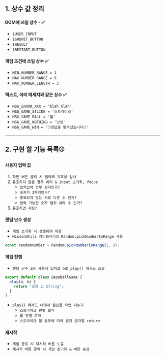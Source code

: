 ## 1. 상수 값 정리 

#### DOM에 쓰일 상수 - ✅
  - ``$USER_INPUT``
  - ``$SUBMIT_BUTTON``
  - ``$RESULT``
  - ``$RESTART_BUTTON``

#### 게임 조건에 쓰일 상수 ✅
  - ``MIN_NUMBER_RANGE = 1``
  - ``MAX_NUMBER_RANGE = 9``
  - ``MAX_NUMBER_LENGTH = 3``

#### 텍스트, 에러 메세지와 같은 상수 ✅
  - ``MSG_ERROR_XXX = 'blah blah'``
  - ``MSG_GAME_STLIKE = '스트라이크'``
  - ``MSG_GAME_BALL = '볼'``
  - ``MSG_GAME_NOTHING = '낫싱'``
  - ``MSG_GAME_WIN = '⚾정답을 맞추셨습니다⚾'``

---
## 2. 구현 할 기능 목록⚾

#### 사용자 입력 값
  1. ``확인 버튼 클릭 시 입력의 유효성 검사``
  2. ``유효하지 않을 경우 에러 & input 초기화, focus``
     - ``입력값이 전부 숫자인가?``
     - ``숫자가 3자리인가?``
     - ``중복되지 않는 서로 다른 수 인가?`` 
     - ``입력 가능한 숫자 범위 내의 수 인가?``     
  3. ``유효하면 저장?``

#### 랜덤 난수 생성
- ``게임 초기화 시 생생하여 저장``
- ``MissonUtils 라이브러리의 Random.pickNumberInRange 사용``
```javascript
const randomNumber = Random.pickNumberInRange(1, 9);
```

#### 게임 진행
  - ``랜덤 난수 a와 사용자 입력값 b로 play() 메서드 호출``
```javascript
export default class BaseballGame {
  play(a, b) {
    return "결과 값 String";
  }
}
```
  - ``play() 메서드 내에서 필요한 작업 나누기``
    - ``스트라이크 판별 로직``
    - ``볼 판별 로직``
    - ``스트라이크 볼 유무에 따라 결과 문자열 return``
    
#### 재시작 
  - ``게임 종료 시 재시작 버튼 노출``
  - ``재시작 버튼 클릭 시 게임 초기화 & 버튼 숨김``


